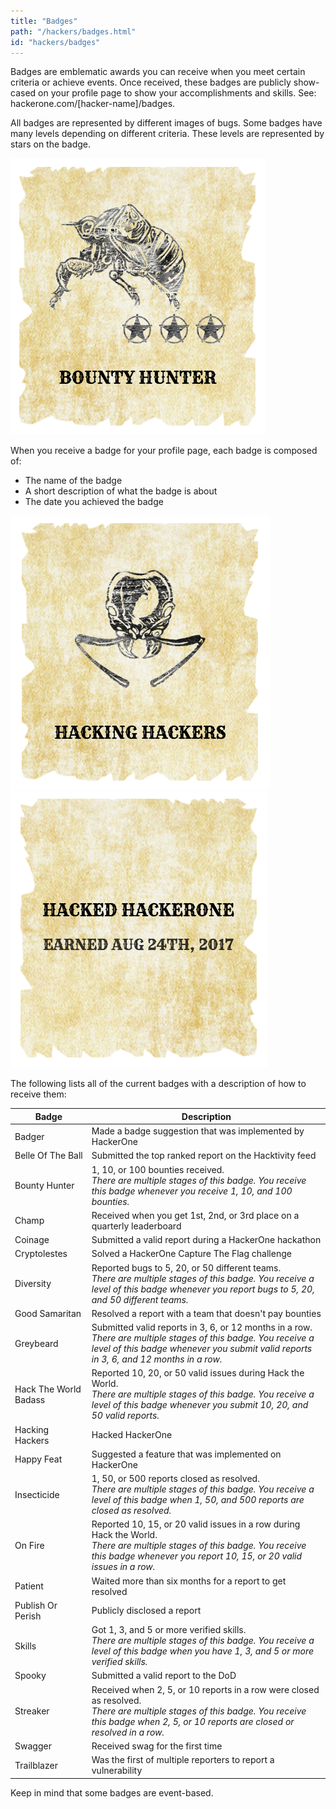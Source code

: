 ```yaml
---
title: "Badges"
path: "/hackers/badges.html"
id: "hackers/badges"
---
```


Badges are emblematic awards you can receive when you meet certain criteria or achieve events. Once received, these badges are publicly show-cased on your profile page to show your accomplishments and skills. See: hackerone.com/[hacker-name]/badges. 

All badges are represented by different images of bugs. Some badges have many levels depending on different criteria. These levels are represented by stars on the badge.

![badges-1](./images/badges-1.png)

When you receive a badge for your profile page, each badge is composed of: 
* The name of the badge
* A short description of what the badge is about
* The date you achieved the badge

![badges-2](./images/badges-2.png)![badges-3](./images/badges-3.png)

The following lists all of the current badges with a description of how to receive them: 

Badge | Description 
-|-
Badger | Made a badge suggestion that was implemented by HackerOne
Belle Of The Ball | Submitted the top ranked report on the Hacktivity feed
Bounty Hunter | 1, 10, or 100 bounties received.<br><i>There are multiple stages of this badge. You receive this badge whenever you receive 1, 10, and 100 bounties.</i>
Champ | Received when you get 1st, 2nd, or 3rd place on a quarterly leaderboard
Coinage | Submitted a valid report during a HackerOne hackathon
Cryptolestes | Solved a HackerOne Capture The Flag challenge
Diversity | Reported bugs to 5, 20, or 50 different teams.<br><i>There are multiple stages of this badge. You receive a level of this badge whenever you report bugs to 5, 20, and 50 different teams.</i>
Good Samaritan | Resolved a report with a team that doesn't pay bounties
Greybeard | Submitted valid reports in 3, 6, or 12 months in a row.<br><i>There are multiple stages of this badge. You receive a level of this badge whenever you submit valid reports in 3, 6, and 12 months in a row.</i> 
Hack The World Badass | Reported 10, 20, or 50 valid issues during Hack the World.<br><i>There are multiple stages of this badge. You receive a level of this badge whenever you submit 10, 20, and 50 valid reports.
Hacking Hackers | Hacked HackerOne
Happy Feat | Suggested a feature that was implemented on HackerOne
Insecticide | 1, 50, or 500 reports closed as resolved.<br><i>There are multiple stages of this badge. You receive a level of this badge when 1, 50, and 500 reports are closed as resolved.</i>
On Fire | Reported 10, 15, or 20 valid issues in a row during Hack the World.<br><i>There are multiple stages of this badge. You receive this badge whenever you report 10, 15, or 20 valid issues in a row.</i>
Patient | Waited more than six months for a report to get resolved
Publish Or Perish | Publicly disclosed a report
Skills | Got 1, 3, and 5 or more verified skills.<br><i>There are multiple stages of this badge. You receive a level of this badge when you have 1, 3, and 5 or more verified skills. 
Spooky | Submitted a valid report to the DoD
Streaker | Received when 2, 5, or 10 reports in a row were closed as resolved.<br><i>There are multiple stages of this badge. You receive this badge when 2, 5, or 10 reports are closed or resolved in a row.</i>
Swagger | Received swag for the first time
Trailblazer | Was the first of multiple reporters to report a vulnerability

Keep in mind that some badges are event-based.  
